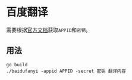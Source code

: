 # 百度翻译

需要根据[官方文档](https://api.fanyi.baidu.com/doc/21)获取`APPID`和`密钥`。

## 用法
```
go build
./baidufanyi -appid APPID -secret 密钥 翻译内容
```
